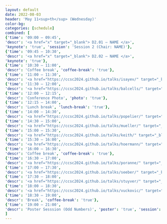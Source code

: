 ```yaml
---
layout: default
date: 2022-08-03
header: 'May 11<sup>th</sup> (Wednesday)'
color-bg: 
categories: [schedule]
combined: [
{'time': '09:00 – 09:45', 
'descr': '<a href="x" target="_blank"> D2.01 – NAME </a>',
'keynote': 'true', 'session': 'Session 2 (Chair: NAME)'},
{'time': '09:45 – 10:30', 
'descr': '<a href="x" target="_blank"> D2.02 – NAME </a>', 
'keynote': 'true'},
{'time': '10:30 – 11:00', 
'descr': 'Coffee break', 'coffee-break': 'true'},
{'time': '11:00 – 11:30', 
'descr': '<a href="https://ccsc2024.github.io/talks/isayev/" target="_blank" > D2.03 – Olexander Isayev </a>', 'talk': 'true',  'session': 'Session 5 (Chair: C. Müller)'},
{'time': '11:30 – 12:00', 
'descr': '<a href="https://ccsc2024.github.io/talks/balcells/" target="_blank" > D2.04 – David Balcells </a>', 'comms': 'true'},
{'time': '12:00 – 12:15', 
'descr': 'Conference Photo', 'photo': 'true'},
{'time': '12:15 – 14:00', 
'descr': 'Lunch break', 'lunch-break': 'true'},
{'time': '14:00 – 14:30', 
'descr': '<a href="https://ccsc2024.github.io/talks/popelier/" target="_blank"> D2.05 – Paul Popelier </a>','talk': 'true', 'session': 'Session 6 (Chair: Y. Jung)'},
{'time': '14:30 – 15:00', 
'descr': '<a href="https://ccsc2024.github.io/talks/mueller/" target="_blank"> D2.06 – Klaus Robert Müller </a>', 'talk': 'true'},
{'time': '15:00 – 15:30', 
'descr': '<a href="https://ccsc2024.github.io/talks/keith/" target="_blank"> D2.07 – John Keith </a>', 'talk': 'true'},
{'time': '15:30 – 16:00', 
'descr': '<a href="https://ccsc2024.github.io/talks/hoermann/" target="_blank"> D2.08 – Lukas Hoermann </a>', 'comms': 'true'},
{'time': '16:00 – 16:30', 
'descr': 'Coffee break', 'coffee-break': 'true'},
{'time': '16:30 – 17:00', 
'descr': '<a href="https://ccsc2024.github.io/talks/poranne/" target="_blank"> D2.09 – Renana Poranne </a>','talk': 'true', 'session': 'Session 7 (Chair: S. Chmiela)'},
{'time': '17:00 – 17:30', 
'descr': '<a href="https://ccsc2024.github.io/talks/seeber/" target="_blank"> D2.10 – Phillip Seeber </a>', 'comms': 'true'},
{'time': '17:30 – 18:00', 
'descr': '<a href="https://ccsc2024.github.io/talks/stuyver/" target="_blank"> D2.11 – Thijs Stuyver </a>', 'comms': 'true'},
{'time': '18:00 – 18:30', 
'descr': '<a href="https://ccsc2024.github.io/talks/vuckovic/" target="_blank"> D2.12 – Stefan Vuckovic </a>', 'comms': 'true'},
{'time': '18:30 – 19:00', 
'descr': 'Break', 'coffee-break': 'true'},
{'time': '19:00 – 21:00', 
'descr': 'Poster Sesssion (Odd Numbers)', 'poster': 'true', 'session': 'Posters and Digital Demonstrations'},
]
---
```

